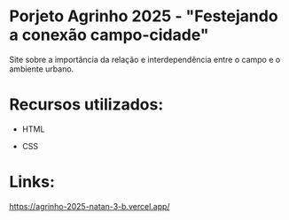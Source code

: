 # Porjeto Agrinho 2025 - "Festejando a conexão campo-cidade"
Site sobre a importância da relação e interdependência entre o campo e o ambiente urbano.

# Recursos utilizados:
- HTML

- CSS

# Links: 
https://agrinho-2025-natan-3-b.vercel.app/
